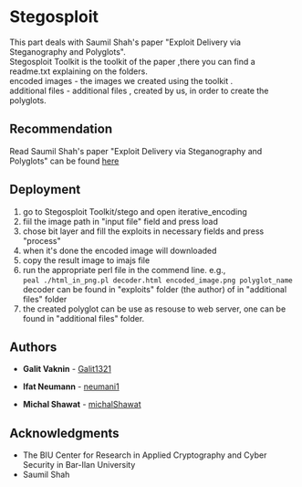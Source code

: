 # Stegosploit
This part deals with  Saumil Shah's paper "Exploit Delivery via Steganography and Polyglots".
<br /> Stegosploit Toolkit is the toolkit of the paper ,there you can find a readme.txt explaining on the folders.
<br />encoded images - the images we created using the toolkit .
<br />additional files - additional files , created by us, in order to create the polyglots.

## Recommendation
Read Saumil Shah's paper "Exploit Delivery via Steganography and Polyglots" can be found [here](http://stegosploit.info/)

## Deployment
1. go to Stegosploit Toolkit/stego and open iterative_encoding
2. fiil the image path in "input file" field and press load
3. chose bit layer and fill the exploits in necessary fields and press "process"
4. when it's done the encoded image will downloaded 
5. copy the result image to imajs file 
6. run the appropriate perl file in the commend line. 
  e.g., 
     <br /> ```peal ./html_in_png.pl decoder.html encoded_image.png polyglot_name```
  <br />decoder can be found in "exploits" folder (the author) of in "additional files" folder 
7. the created polyglot can be use as resouse to web server, one can be found in "additional files" folder.

## Authors

* **Galit Vaknin** - [Galit1321](https://github.com/Galit1321)

* **Ifat Neumann** - [neumani1](https://github.com/neumani1)

* **Michal Shawat** - [michalShawat](https://github.com/michalShawat)

## Acknowledgments 
* The BIU Center for Research in Applied Cryptography and Cyber Security in Bar-Ilan University
* Saumil Shah
